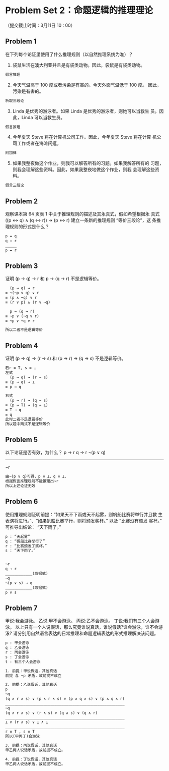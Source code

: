 # Problem Set 2：命题逻辑的推理理论
（提交截止时间：3月11日 10 : 00）


## Problem 1
在下列每个论证里使用了什么推理规则（以自然推理系统为准）？

1.  袋鼠生活在澳大利亚并且是有袋类动物。因此，袋鼠是有袋类动物。
```txt
假言推理
```

2.  今天气温高于 100 度或者污染是有害的。今天外面气温低于 100 度。
因此，污染是有害的。
```txt
析取三段论
```

3.  Linda 是优秀的游泳者。如果 Linda 是优秀的游泳者，则她可以当救生
员。因此，Linda 可以当救生员。
```txt
假言推理
```

4.  今年夏天 Steve 将在计算机公司工作。因此，今年夏天 Steve 将在计算
机公司工作或者在海滩闲逛。
```txt
附加律
```

5.  如果我整夜做这个作业，则我可以解答所有的习题。如果我解答所有的
习题，则我会理解这些资料。因此，如果我整夜地做这个作业，则我
会理解这些资料。
```txt
假言三段论
```


## Problem 2
观察课本第 64 页表 1 中关于推理规则的描述及其永真式，假如希望根据永
真式 ((p ↔ q) ∧ (q ↔ r)) → (p ↔ r) 建立一条新的推理规则 “等价三段论”，这
条推理规则的形式是什么？
```txt
p ↔ q
q ↔ r
_____
p ↔ r
```


## Problem 3
证明 (p → q) → r 和 p → (q → r) 不是逻辑等价。
```txt
  (p → q) → r
≡ ¬(¬p ∨ q) ∨ r
≡ (p ∧ ¬q) ∨ r
≡ (r ∨ p) ∧ (r ∨ ¬q)

  p → (q → r)
≡ ¬p ∨ (¬q ∨ r)
≡ ¬p ∨ ¬q ∨ r

所以二者不是逻辑等价
```


## Problem 4
证明 (p → q) → (r → s) 和 (p → r) → (q → s) 不是逻辑等价。
```txt
若r ≡ T, s ≡ ⊥
左式
  (p → q) → (r → s)
≡ (p → q) → ⊥
≡ p → q

右式
  (p → r) → (q → s)
≡ (p → T) → (q → ⊥)
≡ T → q
≡ q
此时二者不是逻辑等价
所以题中两式不是逻辑等价
```


## Problem 5
以下论证是否有效，为什么？
p → r
q → r
¬(p ∨ q)
________
¬r
```txt
由¬(p ∨ q)可得，p ≡ ⊥，q ≡ ⊥，
根据假言推理规则不能推理出¬r
所以上述论证无效
```


## Problem 6
使用推理规则证明前提：“如果天不下雨或天不起雾，则帆船比赛将举行并且救
生表演将进行。”、“如果帆船比赛举行，则将颁发奖杯。” 以及 “比赛没有颁发
奖杯。” 可推导出结论： “天下雨了。”
```txt
p : “天起雾”
q : “帆船比赛举行了”
r : “比赛颁发了奖杯。”
s : “天下雨了。”


¬r
q → r
____________(取据式)
¬q
¬(p ∨ s) → q
____________(取据式)
p ∨ s
```

## Problem 7
甲说:我会游泳。
乙说:甲不会游泳。
丙说:乙不会游泳。
丁说:我们有三个人会游泳。
以上只有一个人说假话，那么究竟谁说真话，谁说假话?谁会游泳，谁不会游泳?
请分别用自然语言表达的日常推理和命题逻辑表达的形式推理解决该问题。
```txt
p : 甲会游泳
q : 乙会游泳
r : 丙会游泳
s : 丁会游泳
t : 有三个人会游泳

1. 前提：甲说假话，其他真话
前提 与 ¬p 矛盾，故前提不成立

2. 前提：乙说假话，其他真话
p
¬q
(q ∧ r ∧ s) ∨ (p ∧ r ∧ s) ∨ (p ∧ q ∧ s) ∨ (p ∧ q ∧ r)
_____________________________________________________
¬q
(q ∧ r ∧ s) ∨ (r ∧ s) ∨ (q ∧ s) ∨ (q ∧ r)
_____________________________________________________
⊥ ∨ (r ∧ s) ∨ ⊥ ∧ ⊥
_____________________________________________________
r ≡ T , s ≡ T
所以(甲丙丁)会游泳

3. 前提：丙说假话，其他真话
甲乙两人说话矛盾，故前提不成立。

4. 前提：丁说假话，其他真话
甲乙两人说话矛盾，故前提不成立。

```
